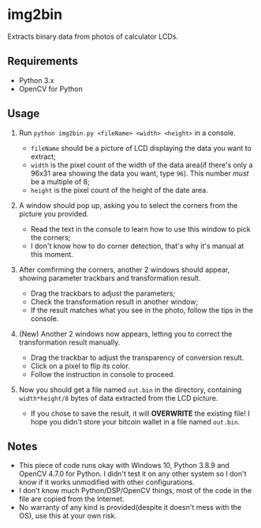 # img2bin
Extracts binary data from photos of calculator LCDs.

## Requirements
* Python 3.x  
* OpenCV for Python

## Usage
1. Run `python img2bin.py <fileName> <width> <height>` in a console.
	* `fileName` should be a picture of LCD displaying the data you want to extract;
	* `width` is the pixel count of the width of the data area(if there's only a 96x31 area showing the data you want, type `96`). This number _must_ be a multiple of 8;
	* `height` is the pixel count of the height of the date area.

2. A window should pop up, asking you to select the corners from the picture you provided.
	* Read the text in the console to learn how to use this window to pick the corners;
	* I don't know how to do corner detection, that's why it's manual at this moment.

3. After comfirming the corners, another 2 windows should appear, showing parameter trackbars and transformation result.
	* Drag the trackbars to adjust the parameters;
	* Check the transformation result in another window;
	* If the result matches what you see in the photo, follow the tips in the console.

4. (New) Another 2 windows now appears, letting you to correct the transformation result manually.
	* Drag the trackbar to adjust the transparency of conversion result.
	* Click on a pixel to flip its color.
	* Follow the instruction in console to proceed.

5. Now you should get a file named `out.bin` in the directory, containing `width*height/8` bytes of data extracted from the LCD picture.
	* If you chose to save the result, it will **OVERWRITE** the existing file! I hope you didn't store your bitcoin wallet in a file named `out.bin`.

## Notes
* This piece of code runs okay with Windows 10, Python 3.8.9 and OpenCV 4.7.0 for Python. I didn't test it on any other system so I don't know if it works unmodified with other configurations.
* I don't know much Python/DSP/OpenCV things, most of the code in the file are copied from the Internet.
* No warranty of any kind is provided(despite it doesn't mess with the OS), use this at your own risk.
